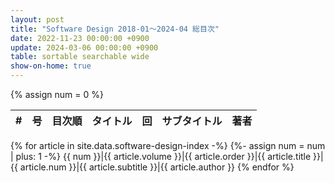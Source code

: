 ```yaml
---
layout: post
title: "Software Design 2018-01～2024-04 総目次"
date: 2022-11-23 00:00:00 +0900
update: 2024-03-06 00:00:00 +0900
table: sortable searchable wide
show-on-home: true
---
```


{% assign num = 0 %}

\#|号|目次順|タイトル|回|サブタイトル|著者
-:|-|-:|-|-|-|-
{% for article in site.data.software-design-index -%}
{%- assign num = num | plus: 1 -%}
{{ num }}|<span>{{ article.volume }}</span>|{{ article.order }}|{{ article.title }}|{{ article.num }}|{{ article.subtitle }}|{{ article.author }}
{% endfor %}
